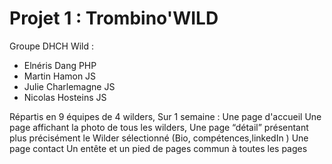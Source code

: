 # Projet 1 : Trombino'WILD

Groupe DHCH Wild : 

- Elnéris Dang PHP
- Martin Hamon JS
- Julie Charlemagne JS
- Nicolas Hosteins JS

Répartis en 9 équipes de 4 wilders,
Sur 1 semaine :
Une page d'accueil 
Une page affichant la photo de tous les wilders,
Une page “détail” présentant plus précisément le Wilder sélectionné
(Bio, compétences,linkedIn )
Une page contact
Un entête et un pied de pages commun à toutes les pages
